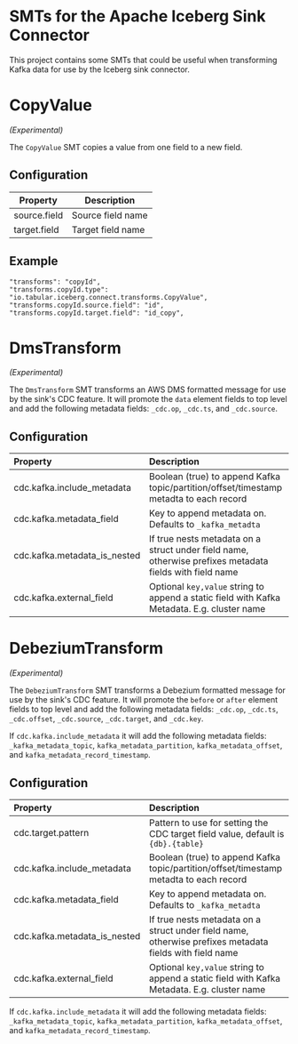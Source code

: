 # SMTs for the Apache Iceberg Sink Connector

This project contains some SMTs that could be useful when transforming Kafka data for use by
the Iceberg sink connector.

# CopyValue
_(Experimental)_

The `CopyValue` SMT copies a value from one field to a new field.

## Configuration

| Property         | Description       |
|------------------|-------------------|
| source.field     | Source field name |
| target.field     | Target field name |

## Example

```
"transforms": "copyId",
"transforms.copyId.type": "io.tabular.iceberg.connect.transforms.CopyValue",
"transforms.copyId.source.field": "id",
"transforms.copyId.target.field": "id_copy",
```

# DmsTransform
_(Experimental)_

The `DmsTransform` SMT transforms an AWS DMS formatted message for use by the sink's CDC feature.
It will promote the `data` element fields to top level and add the following metadata fields:
`_cdc.op`, `_cdc.ts`, and `_cdc.source`.

## Configuration

| Property                     | Description                                                                                             |
|:-----------------------------|:--------------------------------------------------------------------------------------------------------|
| cdc.kafka.include_metadata   | Boolean (true) to append Kafka topic/partition/offset/timestamp metadta to each record                  |
| cdc.kafka.metadata_field     | Key to append metadata on.  Defaults to `_kafka_metadta`                                                |
| cdc.kafka.metadata_is_nested | If true nests metadata on a struct under field name, otherwise prefixes metadata fields with field name | 
| cdc.kafka.external_field     | Optional `key,value` string to append a static field with Kafka Metadata.  E.g. cluster name            |

# DebeziumTransform
_(Experimental)_

The `DebeziumTransform` SMT transforms a Debezium formatted message for use by the sink's CDC feature.
It will promote the `before` or `after` element fields to top level and add the following metadata fields:
`_cdc.op`, `_cdc.ts`, `_cdc.offset`, `_cdc.source`, `_cdc.target`, and `_cdc.key`.

If `cdc.kafka.include_metadata` it will add the following metadata fields:
`_kafka_metadata_topic`, `kafka_metadata_partition`, `kafka_metadata_offset`, and `kafka_metadata_record_timestamp`.

## Configuration

| Property                     | Description                                                                                             |
|:-----------------------------|:--------------------------------------------------------------------------------------------------------|
| cdc.target.pattern           | Pattern to use for setting the CDC target field value, default is `{db}.{table}`                        |
| cdc.kafka.include_metadata   | Boolean (true) to append Kafka topic/partition/offset/timestamp metadta to each record                  |
| cdc.kafka.metadata_field     | Key to append metadata on.  Defaults to `_kafka_metadta`                                                |
| cdc.kafka.metadata_is_nested | If true nests metadata on a struct under field name, otherwise prefixes metadata fields with field name |
| cdc.kafka.external_field     | Optional `key,value` string to append a static field with Kafka Metadata.  E.g. cluster name            |

If `cdc.kafka.include_metadata` it will add the following metadata fields:
`_kafka_metadata_topic`, `kafka_metadata_partition`, `kafka_metadata_offset`, and `kafka_metadata_record_timestamp`. 